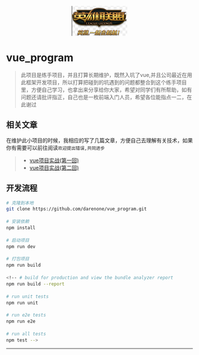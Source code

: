 <p align="center">
  <img width="150" src="src/assets/logo.png">
</p>

# vue_program

> 此项目是练手项目，并且打算长期维护，既然入坑了vue,并且公司最近在用此框架开发项目，所以打算把碰到的坑遇到的问题都整合到这个练手项目里，方便自己学习，也拿出来分享给你大家，希望对同学们有所帮助，如有问题还请批评指正，自己也是一枚前端入门人员，希望各位能指点一二，在此谢过

## 相关文章
在维护此小项目的时候，我相应的写了几篇文章，方便自己去理解有关技术，如果你有需要可以前往阅读`欢迎提出错误,共同进步`
> * [vue项目实战(第一回)](https://segmentfault.com/a/1190000012560157)
> * [vue项目实战(第二回)](https://segmentfault.com/a/1190000012568505)


## 开发流程

``` bash
# 克隆到本地
git clone https://github.com/darenone/vue_program.git

# 安装依赖
npm install

# 启动项目
npm run dev

# 打包项目
npm run build

<!-- # build for production and view the bundle analyzer report
npm run build --report

# run unit tests
npm run unit

# run e2e tests
npm run e2e

# run all tests
npm test -->
```

<!-- ## 目录结构
```shell
├── build                      // 构建相关  
├── config                     // 配置相关
├── src                        // 源代码
│   ├── api                    // 所有请求
│   ├── assets                 // 主题 图片等静态资源
│   ├── components             // 全局公用组件
│   ├── directive              // 全局指令
│   ├── filtres                // 全局 filter
│   ├── icons                  // 项目svg icons
│   ├── lang                   // 国际化 lang
│   ├── mock                   // 项目mock 模拟数据
│   ├── router                 // 路由
│   ├── store                  // 全局 store
│   ├── styles                 // 全局样式
│   ├── utils                  // 全局公用方法
│   ├── vendor                 // 公用vendor
│   ├── views                  // views
│   ├── App.vue                // 入口页面
│   ├── main.js                // 入口js 初始化 加载组件等
│   └── permission.js          // 权限管理
├── static                     // 第三方不打包资源
│   └── Tinymce                // 富文本
├── .babelrc                   // babel-loader 配置
├── .eslintrc.js               // eslint 配置项
├── .postcssrc.js              // postcss 配置项
├── .gitignore                 // git 忽略项
├── favicon.ico                // favicon图标
├── index.html                 // html模板
└── package.json               // package.json

``` -->
------
